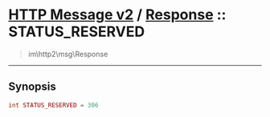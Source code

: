 # [HTTP Message v2](http2.md) / [Response](http2-Response.md) :: STATUS_RESERVED
 > im\http2\msg\Response
____

## Synopsis
```php
int STATUS_RESERVED = 306
```
